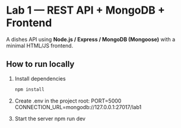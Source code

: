 # Lab 1 — REST API + MongoDB + Frontend

A dishes API using **Node.js / Express / MongoDB (Mongoose)** with a minimal HTML/JS frontend.

## How to run locally

1. Install dependencies
   ```bash
   npm install
2. Create .env in the project root:
PORT=5000
CONNECTION_URL=mongodb://127.0.0.1:27017/lab1

3. Start the server
npm run dev
